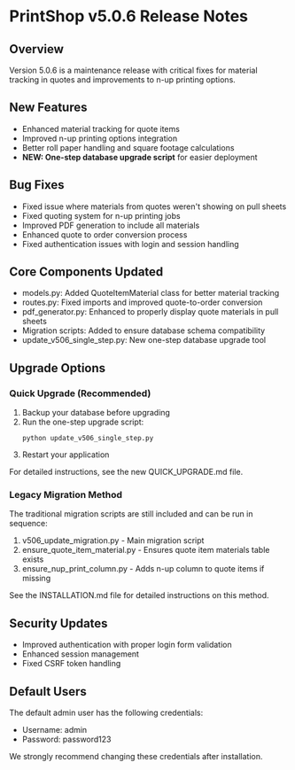 # PrintShop v5.0.6 Release Notes

## Overview
Version 5.0.6 is a maintenance release with critical fixes for material tracking in quotes and improvements to n-up printing options.

## New Features
- Enhanced material tracking for quote items
- Improved n-up printing options integration
- Better roll paper handling and square footage calculations
- **NEW: One-step database upgrade script** for easier deployment

## Bug Fixes
- Fixed issue where materials from quotes weren't showing on pull sheets
- Fixed quoting system for n-up printing jobs
- Improved PDF generation to include all materials
- Enhanced quote to order conversion process
- Fixed authentication issues with login and session handling

## Core Components Updated
- models.py: Added QuoteItemMaterial class for better material tracking
- routes.py: Fixed imports and improved quote-to-order conversion
- pdf_generator.py: Enhanced to properly display quote materials in pull sheets
- Migration scripts: Added to ensure database schema compatibility
- update_v506_single_step.py: New one-step database upgrade tool

## Upgrade Options

### Quick Upgrade (Recommended)
1. Backup your database before upgrading
2. Run the one-step upgrade script:
   ```
   python update_v506_single_step.py
   ```
3. Restart your application

For detailed instructions, see the new QUICK_UPGRADE.md file.

### Legacy Migration Method
The traditional migration scripts are still included and can be run in sequence:
1. v506_update_migration.py - Main migration script
2. ensure_quote_item_material.py - Ensures quote item materials table exists
3. ensure_nup_print_column.py - Adds n-up column to quote items if missing

See the INSTALLATION.md file for detailed instructions on this method.

## Security Updates
- Improved authentication with proper login form validation
- Enhanced session management
- Fixed CSRF token handling

## Default Users
The default admin user has the following credentials:
- Username: admin
- Password: password123

We strongly recommend changing these credentials after installation.
